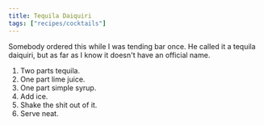 ```yaml
---
title: Tequila Daiquiri
tags: ["recipes/cocktails"]
---
```


Somebody ordered this while I was tending bar once. He called it a tequila daiquiri, but as far as I know it doesn't have an official name.

1. Two parts tequila.
2. One part lime juice.
3. One part simple syrup.
4. Add ice.
5. Shake the shit out of it.
6. Serve neat.
